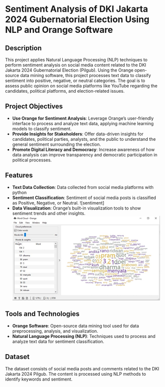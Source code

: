 # Sentiment Analysis of DKI Jakarta 2024 Gubernatorial Election Using NLP and Orange Software

## Description

This project applies Natural Language Processing (NLP) techniques to perform sentiment analysis on social media content related to the DKI Jakarta 2024 Gubernatorial Election (Pilgub). Using the Orange open-source data mining software, this project processes text data to classify sentiment into positive, negative, or neutral categories. The goal is to assess public opinion on social media platforms like YouTube regarding the candidates, political platforms, and election-related issues.

## Project Objectives

- **Use Orange for Sentiment Analysis**: Leverage Orange’s user-friendly interface to process and analyze text data, applying machine learning models to classify sentiment.
- **Provide Insights for Stakeholders**: Offer data-driven insights for candidates, political parties, analysts, and the public to understand the general sentiment surrounding the election.
- **Promote Digital Literacy and Democracy**: Increase awareness of how data analysis can improve transparency and democratic participation in political processes.

## Features

- **Text Data Collection**: Data collected from social media platforms with python
- **Sentiment Classification**: Sentiment of social media posts is classified as Positive, Negative, or Neutral.
  ![sentiment]
- **Data Visualization**: Orange’s built-in visualization tools to show sentiment trends and other insights.
  ![DV](https://github.com/dikirust/Sentiment-Analysis-of-DKI-Jakarta-2024-Gubernatorial-Election-Using-NLP/blob/main/ss%20wordcloud%201.png?raw=true)

## Tools and Technologies

- **Orange Software**: Open-source data mining tool used for data preprocessing, analysis, and visualization.
- **Natural Language Processing (NLP)**: Techniques used to process and analyze text data for sentiment classification.

## Dataset

The dataset consists of social media posts and comments related to the DKI Jakarta 2024 Pilgub. The content is processed using NLP methods to identify keywords and sentiment.

